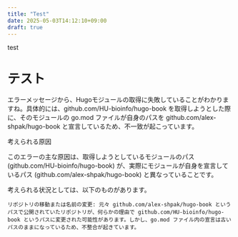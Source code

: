 ```yaml
---
title: "Test"
date: 2025-05-03T14:12:10+09:00
draft: true
---
```

test
# テスト

エラーメッセージから、Hugoモジュールの取得に失敗していることがわかりますね。具体的には、github.com/HU-bioinfo/hugo-book を取得しようとした際に、そのモジュールの go.mod ファイルが自身のパスを github.com/alex-shpak/hugo-book と宣言しているため、不一致が起こっています。

考えられる原因

このエラーの主な原因は、取得しようとしているモジュールのパス (github.com/HU-bioinfo/hugo-book) が、実際にモジュールが自身を宣言しているパス (github.com/alex-shpak/hugo-book) と異なっていることです。

考えられる状況としては、以下のものがあります。

    リポジトリの移動または名前の変更: 元々 github.com/alex-shpak/hugo-book というパスで公開されていたリポジトリが、何らかの理由で github.com/HU-bioinfo/hugo-book というパスに変更された可能性があります。しかし、go.mod ファイル内の宣言は古いパスのままになっているため、不整合が起きています。